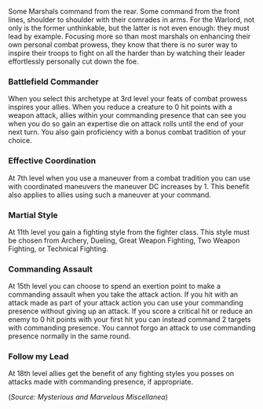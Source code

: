 Some Marshals command from the rear.  Some command from the front lines, shoulder to shoulder with their comrades in arms.  For the Warlord, not only is the former unthinkable, but the latter is not even enough: they must lead by example.  Focusing more so than most marshals on enhancing their own personal combat prowess, they know that there is no surer way to inspire their troops to fight on all the harder than by watching their leader effortlessly personally cut down the foe.
### Battlefield Commander
When you select this archetype at 3rd level your feats of combat prowess inspires your allies. When you reduce a creature to 0 hit points with a weapon attack, allies within your commanding presence that can see you when you do so gain an expertise die on attack rolls until the end of your next turn.  You also gain proficiency with a bonus combat tradition of your choice.

### Effective Coordination
At 7th level when you use a maneuver from a combat tradition you can use with coordinated maneuvers the maneuver DC increases by 1.  This benefit also applies to allies using such a maneuver at your command.

### Martial Style
At 11th level you gain a fighting style from the fighter class.  This style must be chosen from Archery, Dueling, Great Weapon Fighting, Two Weapon Fighting, or Technical Fighting.

### Commanding Assault
At 15th level you can choose to spend an exertion point to make a commanding assault when you take the attack action. If you hit with an attack made as part of your attack action you can use your commanding presence without giving up an attack. If you score a critical hit or reduce an enemy to 0 hit points with your first hit you can instead command 2 targets with commanding presence. You cannot forgo an attack to use commanding presence normally in the same round.

### Follow my Lead
At 18th level allies get the benefit of any fighting styles you posses on attacks made with commanding presence, if appropriate.


(*Source: Mysterious and Marvelous Miscellanea*)